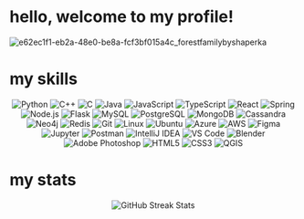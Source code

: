 # hello, welcome to my profile!

![e62ec1f1-eb2a-48e0-be8a-fcf3bf015a4c_forestfamilybyshaperka](https://github.com/user-attachments/assets/5822eac9-c2cf-416d-9c08-ef46e630198f)

# my skills

<div align="center">
    <img src="https://img.shields.io/badge/Python-A42D4B?style=for-the-badge&logo=python&logoColor=white" alt="Python"/>
    <img src="https://img.shields.io/badge/C++-A42D4B?style=for-the-badge&logo=cplusplus&logoColor=white" alt="C++"/>
    <img src="https://img.shields.io/badge/C-A42D4B?style=for-the-badge&logo=c&logoColor=white" alt="C"/>
    <img src="https://img.shields.io/badge/Java-A42D4B?style=for-the-badge&logo=openjdk&logoColor=white" alt="Java"/>
    <img src="https://img.shields.io/badge/JavaScript-A42D4B?style=for-the-badge&logo=javascript&logoColor=white" alt="JavaScript"/>
    <img src="https://img.shields.io/badge/TypeScript-A42D4B?style=for-the-badge&logo=typescript&logoColor=white" alt="TypeScript"/>
    <img src="https://img.shields.io/badge/React-A42D4B?style=for-the-badge&logo=react&logoColor=white" alt="React"/>
    <img src="https://img.shields.io/badge/Spring-A42D4B?style=for-the-badge&logo=spring&logoColor=white" alt="Spring"/>
    <img src="https://img.shields.io/badge/Node.js-A42D4B?style=for-the-badge&logo=nodedotjs&logoColor=white" alt="Node.js"/>
    <img src="https://img.shields.io/badge/Flask-A42D4B?style=for-the-badge&logo=flask&logoColor=white" alt="Flask"/>
    <img src="https://img.shields.io/badge/MySQL-A42D4B?style=for-the-badge&logo=mysql&logoColor=white" alt="MySQL"/>
    <img src="https://img.shields.io/badge/PostgreSQL-A42D4B?style=for-the-badge&logo=postgresql&logoColor=white" alt="PostgreSQL"/>
    <img src="https://img.shields.io/badge/MongoDB-A42D4B?style=for-the-badge&logo=mongodb&logoColor=white" alt="MongoDB"/>
    <img src="https://img.shields.io/badge/Cassandra-A42D4B?style=for-the-badge&logo=apachecassandra&logoColor=white" alt="Cassandra"/>
    <img src="https://img.shields.io/badge/Neo4j-A42D4B?style=for-the-badge&logo=neo4j&logoColor=white" alt="Neo4j"/>
    <img src="https://img.shields.io/badge/Redis-A42D4B?style=for-the-badge&logo=redis&logoColor=white" alt="Redis"/>
    <img src="https://img.shields.io/badge/Git-A42D4B?style=for-the-badge&logo=git&logoColor=white" alt="Git"/>
    <img src="https://img.shields.io/badge/Linux-A42D4B?style=for-the-badge&logo=linux&logoColor=white" alt="Linux"/>
    <img src="https://img.shields.io/badge/Ubuntu-A42D4B?style=for-the-badge&logo=ubuntu&logoColor=white" alt="Ubuntu"/>
    <img src="https://img.shields.io/badge/Azure-A42D4B?style=for-the-badge&logo=microsoftazure&logoColor=white" alt="Azure"/>
    <img src="https://img.shields.io/badge/AWS-A42D4B?style=for-the-badge&logo=amazonaws&logoColor=white" alt="AWS"/>
    <img src="https://img.shields.io/badge/Figma-A42D4B?style=for-the-badge&logo=figma&logoColor=white" alt="Figma"/>
    <img src="https://img.shields.io/badge/Jupyter-A42D4B?style=for-the-badge&logo=jupyter&logoColor=white" alt="Jupyter"/>
    <img src="https://img.shields.io/badge/Postman-A42D4B?style=for-the-badge&logo=postman&logoColor=white" alt="Postman"/>
    <img src="https://img.shields.io/badge/IntelliJ%20IDEA-A42D4B?style=for-the-badge&logo=intellijidea&logoColor=white" alt="IntelliJ IDEA"/>
    <img src="https://img.shields.io/badge/VSCode-A42D4B?style=for-the-badge&logo=visualstudiocode&logoColor=white" alt="VS Code"/>
    <img src="https://img.shields.io/badge/Blender-A42D4B?style=for-the-badge&logo=blender&logoColor=white" alt="Blender"/>
    <img src="https://img.shields.io/badge/Photoshop-A42D4B?style=for-the-badge&logo=adobephotoshop&logoColor=white" alt="Adobe Photoshop"/>
    <img src="https://img.shields.io/badge/HTML5-A42D4B?style=for-the-badge&logo=html5&logoColor=white" alt="HTML5"/>
    <img src="https://img.shields.io/badge/CSS3-A42D4B?style=for-the-badge&logo=css3&logoColor=white" alt="CSS3"/>
    <img src="https://img.shields.io/badge/QGIS-A42D4B?style=for-the-badge&logo=qgis&logoColor=white" alt="QGIS"/>
</div>

# my stats

<div align="center">

<!-- Contador de Contribuições -->
<img src="https://github-readme-streak-stats.herokuapp.com?user=elisarachel&theme=gotham" alt="GitHub Streak Stats"/>

</div>



